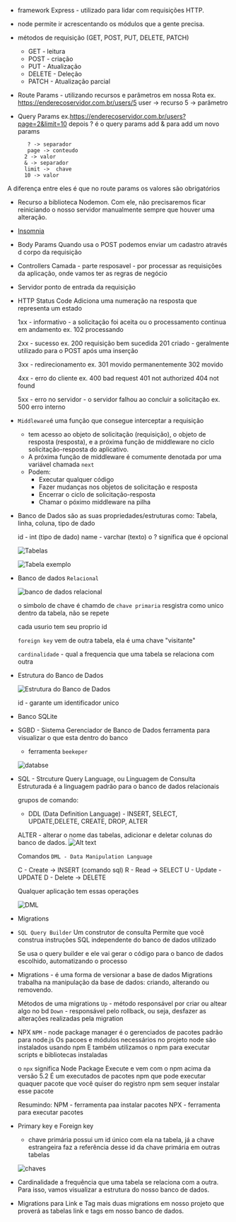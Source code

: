 - framework Express - utilizado para lidar com requisições HTTP.

- node permite ir acrescentando os módulos que a gente precisa.

- métodos de requisição (GET, POST, PUT, DELETE, PATCH)
    - GET - leitura
    - POST - criação
    - PUT - Atualização
    - DELETE - Deleção
    - PATCH - Atualização parcial

- Route Params - utilizando recursos e parâmetros em nossa Rota
    ex. https://enderecoservidor.com.br/users/5
        user -> recurso
        5 -> parâmetro

- Query Params
    ex.https://enderecoservidor.com.br/users?page=2&limit=10
         depois ? é o query params
         add & para add um novo params

         ? -> separador
         page -> conteudo
        2 -> valor
        & -> separador
        limit ->  chave
        10 -> valor

A diferença entre eles é que no route params os valores são obrigatórios

- Recurso a biblioteca Nodemon. Com ele, não precisaremos ficar reiniciando o nosso servidor manualmente sempre que houver uma alteração.

- [Insomnia](https://insomnia.rest/)

- Body Params
    Quando usa o POST podemos enviar um cadastro através d corpo da requisição

- Controllers
    Camada - parte resposavel - por processar as requisições da aplicação, onde vamos ter as regras de negócio

- Servidor
    ponto de entrada da requisição

- HTTP Status Code
    Adiciona uma numeração na resposta que representa um estado

    1xx - informativo - a solicitação foi aceita ou o processamento continua em andamento
        ex. 102 processando

    2xx - sucesso
        ex. 200 requisição bem sucedida
        201 criado - geralmente utilizado para o POST após uma inserção

    3xx - redirecionamento
        ex. 301 movido permanentemente
        302 movido
    
    4xx - erro do cliente
        ex. 400 bad request
        401 not authorized
        404 not found

    5xx - erro no servidor - o servidor falhou ao concluir a solicitação
        ex. 500 erro interno

- `Middleware`é uma função que consegue interceptar a requisição
    - tem acesso ao objeto de solicitação (requisição), o objeto de resposta (resposta), e a próxima função de middleware no ciclo solicitação-resposta do aplicativo.
    - A próxima função de middleware é comumente denotada por uma variável chamada `next`
    - Podem:
        - Executar qualquer código
        - Fazer mudanças nos objetos de solicitação e resposta
        - Encerrar o ciclo de solicitação-resposta
        - Chamar o póximo middleware na pilha

- Banco de Dados
    são as suas propriedades/estruturas como: Tabela, linha, coluna, tipo de dado

    id - int (tipo de dado)
    name - varchar (texto)
    o ? significa que é opcional

    ![Tabelas](./assets/tabelas.png)

    ![Tabela exemplo](./assets/tableex.png)

 - Banco de dados `Relacional`

    ![banco de dados relacional](./assets/relacional.png)

    o simbolo de chave é chamdo de `chave primaria` resgistra como unico dentro da tabela, não se repete

    cada usurio tem seu proprio id

    `foreign key` vem de outra tabela, ela é uma chave "visitante"

    `cardinalidade` - qual a frequencia que uma tabela se relaciona com outra

- Estrutura do Banco de Dados

    ![Estrutura do Banco de Dados](./assets/estrutura-bd.png)

    id  - garante um identificador unico

- Banco SQLite

- SGBD - Sistema Gerenciador de Banco de Dados
    ferramenta para visualizar o que esta dentro do banco

    - ferramenta `beekeper`

    ![databse](./assets/database.png)

- SQL - Strcuture Query Language, ou Linguagem de Consulta Estruturada
    é a linguagem padrão para o banco de dados relacionais

    grupos de comando: 
    - DDL (Data Definition Language) - INSERT, SELECT, UPDATE,DELETE, CREATE, DROP, ALTER

    ALTER - alterar o nome das tabelas, adicionar e deletar colunas do banco de dados.
    ![Alt text](./assets/alter.png)

    Comandos `DML - Data Manipulation Language`

    C - Create -> INSERT (comando sql)
    R - Read -> SELECT
    U - Update - UPDATE
    D - Delete -> DELETE

    Qualquer aplicação tem essas operações

    ![DML](./assets/dml.png)

- Migrations

- `SQL Query Builder`
    Um construtor de consulta
    Permite que você construa instruções SQL independente do banco de dados utilizado

    Se usa o query builder e ele vai gerar o código para o banco de dados escolhido, automatizando o processo

- Migrations - é uma forma de versionar a base de dados
    Migrations trabalha na manipulação da base de dados: criando, alterando ou removendo.

    Métodos de uma migrations
    `Up` - método responsável por criar ou altear algo no bd
    `Down` - responsável pelo rollback, ou seja, desfazer as alterações realizadas pela migration

- NPX
    `NPM` - node package manager é o gerenciados de pacotes padrão para node.js
    Os pacoes e módulos necessários no projeto node são instalados usando npm
    E também utilizamos o npm para executar scripts e bibliotecas instaladas

    o `npx` significa Node Package Execute e vem com o npm acima da versão 5.2
    É um executados de pacotes npm que pode executar quaquer pacote que você quiser
    do registro npm sem sequer instalar esse pacote

    Resumindo:
    NPM - ferramenta paa instalar pacotes
    NPX - ferramenta para executar pacotes

- Primary key e Foreign key
  - chave primária possui um id único com ela na tabela, já a chave estrangeira faz a referência desse id da chave primária em outras tabelas

  ![chaves](./assets/keys.png)

- Cardinalidade
    a frequência que uma tabela se relaciona com a outra. Para isso, vamos visualizar a estrutura do nosso banco de dados.

- Migrations para Link e Tag
    mais duas migrations em nosso projeto que proverá as tabelas link e tags em nosso banco de dados.